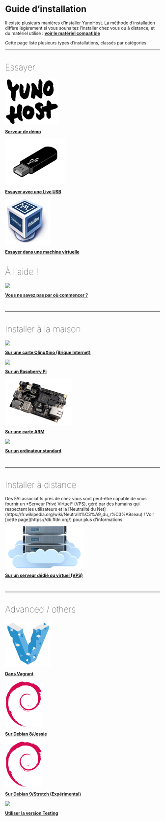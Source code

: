 # Guide d’installation

Il existe plusieurs manières d’installer YunoHost. La méthode d’installation diffère légèrement si vous souhaitez l’installer chez vous ou à distance, et du matériel utilisé : **[voir le matériel compatible](/hardware_fr)**

Cette page liste plusieurs types d’installations, classés par catégories.

---

<div class="row">

<div class="col col-md-9">
<h1 style="font-weight: 100">Essayer</h1>

<div class="col col-md-4 text-center">
<a href="/try_fr"><img height=150 src="/images/logo.png" style="vertical-align:bottom"><b><p>Serveur de démo</p></b></a>
</div>

<div class="col col-md-4 text-center">
<a href="/try_at_home_fr"><img src="/images/usb_key.png" height=150 style="vertical-align:bottom"><b><p>Essayer avec une Live USB</p></b></a>
</div>

<div class="col col-md-4 text-center">
<a href="/install_on_virtualbox_fr"><img src="/images/virtualbox.png" height=150 style="vertical-align:bottom"><b><p>Essayer dans une machine virtuelle</p></b></a>
</div>
</div>
<div class="col col-md-3">
<h1 style="font-weight: 100" class="text-right">À l'aide !</h1>
<div class="col col-md-12 text-center">
<a href="/where_to_start_fr"><img height=150 src="http://englishconnection.com.br/arquivos/files/2015/03/meme2.png" style="vertical-align:bottom;"><b><p>Vous ne savez pas par où commencer ?</p></b></a>
</div>

</div>

</div>

<br>

---

<h1 style="font-weight: 100">Installer à la maison</h1>

<div class="row">

<div class="col col-md-3 text-center">
<a href="/installation_brique_fr"><img src="https://www.olimex.com/Products/OLinuXino/A20/A20-OLinuXino-LIME/images/A20-OLinuXino-LIME-1.jpg" height=150 style="vertical-align:bottom"><b><p>Sur une carte OlinuXino (Brique Internet)</p></b></a>
</div>

<div class="col col-md-3 text-center">
<a href="/install_on_raspberry_fr"><img src="https://cdn.shopify.com/s/files/1/0176/3274/products/rpi2b_1024x1024.jpg" height=150 style="vertical-align:bottom"><b><p>Sur un Raspberry Pi</p></b></a>
</div>

<div class="col col-md-3 text-center">
<a href="/install_on_arm_board_fr"><img src="/images/cubieboard2.png" height=150 style="vertical-align:bottom"><b><p>Sur une carte ARM</p></b></a>
</div>

<div class="col col-md-3 text-center">
<a href="/install_iso_fr"><img src="https://s14-eu5.ixquick.com/cgi-bin/serveimage?url=https:%2F%2Fcdn.pixabay.com%2Fphoto%2F2013%2F07%2F13%2F11%2F41%2Fcomputer-158474_960_720.png&sp=9a32d31209c9f29fa5f39dd45388e7ae" height=150 style="vertical-align:bottom"><b><p>Sur un ordinateur standard</p></b></a>
</div>

</div>

<br>

---

<h1 style="font-weight: 100">Installer à distance</h1>

<div class="alert alert-info" markdown="1">
<span class="glyphicon glyphicon-heart"></span> Des FAI associatifs près de chez vous sont peut-être capable de vous fournir un *Serveur Privé Virtuel* (VPS), géré par des humains qui respectent les utilisateurs et la [Neutralité du Net](https://fr.wikipedia.org/wiki/Neutralit%C3%A9_du_r%C3%A9seau) ! Voir [cette page](https://db.ffdn.org/) pour plus d'informations.
</div>

<div class="row">

<div class="block-center text-center">
<a href="/install_on_vps_fr"><img src="/images/vps.png" height=150 style="vertical-align:bottom; text-align:center"><b><p>Sur un serveur dédié ou virtuel (VPS)</p></b></a>
</div>

</div>

<br>

---

<h1 style="font-weight: 100">Advanced / others</h1>

<div class="row">

<div class="col col-md-3 text-center">
<a href="/vagrant_fr"><img src="/images/vagrant.png" height=150 style="vertical-align:bottom"><b><p>Dans Vagrant</p></b></a>
</div>

<div class="col col-md-3 text-center">
<a href="/install_on_debian_fr"><img height=150 src="/images/debian-logo.png" style="vertical-align:bottom">
<b><p>Sur Debian 8/Jessie</p></b></a>
</div>

<div class="col col-md-3 text-center">
<a href="/install_on_debian_stretch_fr"><img height=150 src="/images/debian-logo.png" style="vertical-align:bottom">
<b><p>Sur Debian 9/Stretch (Expérimental)</p></b></a>
</div>

<div class="col col-md-3 text-center">
<a href="/use_yunohost_testing_fr"><img height=150 src="http://previews.123rf.com/images/damedeeso/damedeeso1212/damedeeso121200017/16839352-handyman-dog-work-in-progress-with-jackhammer-Stock-Photo-dog-hammer.jpg" style="vertical-align:bottom">
<b><p>Utiliser la version Testing</p></b></a>
</div>
